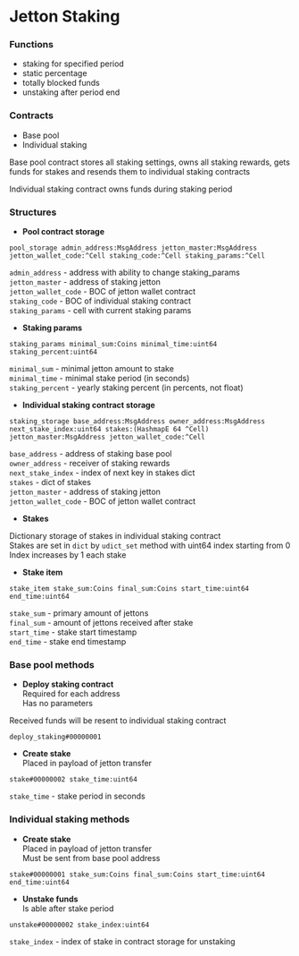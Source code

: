 
# Jetton Staking


### Functions

- staking for specified period
- static percentage
- totally blocked funds
- unstaking after period end


### Contracts

- Base pool
- Individual staking

Base pool contract stores all staking settings, owns all staking rewards, gets funds for stakes and resends them to individual staking contracts

Individual staking contract owns funds during staking period


### Structures

- **Pool contract storage**

```
pool_storage admin_address:MsgAddress jetton_master:MsgAddress jetton_wallet_code:^Cell staking_code:^Cell staking_params:^Cell
```

`admin_address` - address with ability to change staking_params \
`jetton_master` - address of staking jetton \
`jetton_wallet_code` - BOC of jetton wallet contract \
`staking_code` - BOC of individual staking contract \
`staking_params` - cell with current staking params

- **Staking params**

```
staking_params minimal_sum:Coins minimal_time:uint64 staking_percent:uint64
```

`minimal_sum` - minimal jetton amount to stake \
`minimal_time` - minimal stake period (in seconds) \
`staking_percent` - yearly staking percent (in percents, not float)

- **Individual staking contract storage**

```
staking_storage base_address:MsgAddress owner_address:MsgAddress next_stake_index:uint64 stakes:(HashmapE 64 ^Cell) jetton_master:MsgAddress jetton_wallet_code:^Cell
```

`base_address` - address of staking base pool \
`owner_address` - receiver of staking rewards \
`next_stake_index` - index of next key in stakes dict \
`stakes` - dict of stakes \
`jetton_master` - address of staking jetton \
`jetton_wallet_code` - BOC of jetton wallet contract

- **Stakes**

Dictionary storage of stakes in individual staking contract \
Stakes are set in `dict` by `udict_set` method with uint64 index starting from 0 \
Index increases by 1 each stake

- **Stake item**

```
stake_item stake_sum:Coins final_sum:Coins start_time:uint64 end_time:uint64
```

`stake_sum` - primary amount of jettons \
`final_sum` - amount of jettons received after stake \
`start_time` - stake start timestamp \
`end_time` - stake end timestamp


### Base pool methods

- **Deploy staking contract** \
Required for each address \
Has no parameters



Received funds will be resent to individual staking contract

```
deploy_staking#00000001
```

- **Create stake** \
Placed in payload of jetton transfer

```
stake#00000002 stake_time:uint64
```

`stake_time` - stake period in seconds

### Individual staking methods


- **Create stake** \
Placed in payload of jetton transfer \
Must be sent from base pool address

```
stake#00000001 stake_sum:Coins final_sum:Coins start_time:uint64 end_time:uint64
```

- **Unstake funds** \
Is able after stake period

```
unstake#00000002 stake_index:uint64
```

`stake_index` - index of stake in contract storage for unstaking

